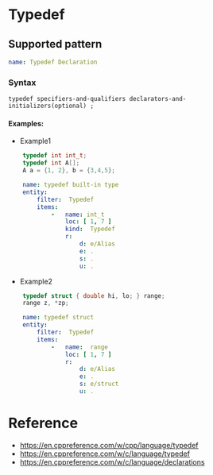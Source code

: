 # Typedef

## Supported pattern
```yaml
name: Typedef Declaration
```
### Syntax
```text
typedef specifiers-and-qualifiers declarators-and-initializers(optional) ;	
```


#### Examples: 

- Example1
```cpp
    typedef int int_t;
    typedef int A[]; 
    A a = {1, 2}, b = {3,4,5}; 
```

```yaml
    name: typedef built-in type
    entity:
        filter:  Typedef
        items:
            -   name: int_t
                loc: [ 1, 7 ]
                kind:  Typedef
                r:
                    d: e/Alias
                    e: .
                    s: .
                    u: .
```

- Example2
```cpp
    typedef struct { double hi, lo; } range;
    range z, *zp;
```

```yaml
    name: typedef struct
    entity:
        filter:  Typedef
        items:
            -   name:  range
                loc: [ 1, 7 ]
                r:
                    d: e/Alias
                    e: .
                    s: e/struct
                    u: .
```

# Reference
- https://en.cppreference.com/w/cpp/language/typedef
- https://en.cppreference.com/w/c/language/typedef
- https://en.cppreference.com/w/c/language/declarations

